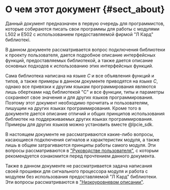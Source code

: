О чем этот документ {#sect_about}
==============================================================

Данный документ предназначен в первую очередь для программистов, которые собираются писать свои программы для работы с модулями L502 и E502 с использованием предоставляемой фирмой "Л Кард" библиотекi.

В данном документе рассматривается вопрос подключения библиотеки к проекту пользователя, дается подробное описание интерфейсных функций, предоставляемых библиотекой, а также дается описание основных подходов к использованию этих интерфейсных функций.

Сама библиотека написана на языке *C* и все объявления функций и типов, а также примеры в данном документе приводятся на языке *C*, однако все привязки к другим языкам программирования являются лишь обертками над библиотекой "C" и все функции, типы и параметры сохраняют свое значения и для других языков программирования. Поэтому этот документ необходимо прочитать и пользователям, пишущим на других языках программирования. Кроме того в документе дается описание отличий и общих принципов использования библиотек на поддерживаемых других языках программирования. Примеры для других языков можно установить вместе @lpcie_sdk.

В настоящем документе не рассматриваются какие-либо вопросы, касающиеся подключения сигналов и характеристик модуля, а также лишь в общем затрагиваются принципы работы самого модуля. Эти вопросы рассматриваются в [\"Руководстве пользователя\"](http://www.lcard.ru/download/l-502_users_guide.pdf), с которым рекомендуется ознакомится перед прочтением данного документа.

Также в данном документе не рассматривается задача написания своей прошивки для сигнального процессора модуля и работа с модулем без использования предоставляемой "Л Кард" библиотеки. Эти вопросы рассматриваются в [\"Низкоуровневом описании\"](http://www.lcard.ru/download/l502_low_level.pdf).
